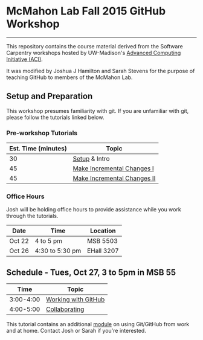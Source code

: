 McMahon Lab Fall 2015 GitHub Workshop
=======================================

------------------

This repository contains the course material derived from the Software
Carpentry workshops hosted by UW-Madison's
[Advanced Computing Initiative (ACI)](https://aci.wisc.edu).

It was modified by Joshua J Hamilton and Sarah Stevens for the purpose of teaching GitHub to members of the McMahon Lab.

Setup and Preparation
-----------

This workshop presumes familiarity with git. If you are unfamiliar with git, please follow the tutorials linked below.

### Pre-workshop Tutorials

| Est. Time (minutes) | Topic |
| ------------ | --------------------------------------- |
| 30    | [Setup](setup/README.md) & Intro |
| 45    | [Make Incremental Changes I](version-control/git/local/Readme.md) |
| 45    | [Make Incremental Changes II](version-control/git/local/Revert_and_branch.md) |

### Office Hours
Josh will be holding office hours to provide assistance while you work through the tutorials.   

| Date   | Time      | Location   |
| -------| --------- | ---------- |
| Oct 22 | 4 to 5 pm | MSB 5503   |
| Oct 26 | 4:30 to 5:30 pm | EHall 3207 |

Schedule - Tues, Oct 27, 3 to 5pm in MSB 55
-----------

| Time         | Topic                                   |
| ------------ | --------------------------------------- |
| 3:00-4:00    | [Working with GitHub](version-control/git/github/Readme.md) |
| 4:00-5:00    | [Collaborating](version-control/git/collaborate/Readme.md) |

This tutorial contains an additional [module]((version-control/git/mobility/Readme.md)) on using Git/GitHub from work and at home. Contact Josh or Sarah if you're interested.
